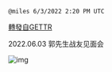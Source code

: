 
`@miles 6/3/2022 2:20 PM UTC`

[轉發自GETTR](https://gettr.com/post/p1cinmj316f)

2022.06.03 郭先生战友见面会

![img](https://media.gettr.com/group11/origin/2022/06/03/14/89e22987-0228-6c61-067c-e8adfa66962c/6383d6c383a688bc0ce747d8282e44b3.jpeg)
